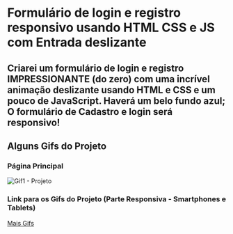 # Formulário de login e registro responsivo usando HTML CSS e JS com Entrada deslizante

## Criarei um formulário de login e registro IMPRESSIONANTE (do zero) com uma incrível animação deslizante usando HTML e CSS e um pouco de JavaScript. Haverá um belo fundo azul; O formulário de Cadastro e login será responsivo!

## Alguns Gifs do Projeto
### Página Principal
![Gif1 - Projeto](https://github.com/Wes1738/Formulario-de-login-e-registro-responsivo-usando-HTML-CSS-e-JS/blob/master/Gifs/Projeto.gif)

### Link para os Gifs do Projeto (Parte Responsiva - Smartphones e Tablets)
[Mais Gifs](https://github.com/Wes1738/Formulario-de-login-e-registro-responsivo-usando-HTML-CSS-e-JS/tree/master/Gifs)